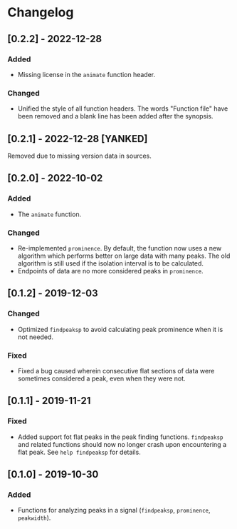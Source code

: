 Changelog
=========

[0.2.2] - 2022-12-28
--------------------
### Added
- Missing license in the `animate` function header.

### Changed
- Unified the style of all function headers. The words "Function file"
  have been removed and a blank line has been added after the synopsis.

[0.2.1] - 2022-12-28 [YANKED]
-----------------------------
Removed due to missing version data in sources.

[0.2.0] - 2022-10-02
--------------------
### Added
- The `animate` function.

### Changed
- Re-implemented `prominence`. By default, the function now uses a new
  algorithm which performs better on large data with many peaks.
  The old algorithm is still used if the isolation interval is to be
  calculated.
- Endpoints of data are no more considered peaks in `prominence`.

[0.1.2] - 2019-12-03
--------------------
### Changed
- Optimized `findpeaksp` to avoid calculating peak prominence when
  it is not needed.

### Fixed
- Fixed a bug caused wherein consecutive flat sections of data were
  sometimes considered a peak, even when they were not.

[0.1.1] - 2019-11-21
--------------------
### Fixed
- Added support fot flat peaks in the peak finding functions.
  `findpeaksp` and related functions should now no longer crash upon
  encountering a flat peak. See `help findpeaksp` for details.

[0.1.0] - 2019-10-30
--------------------
### Added
- Functions for analyzing peaks in a signal (`findpeaksp`, `prominence`,
  `peakwidth`).
